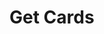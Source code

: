 # Get Cards

<api-endpoint openapi-path="../../Writerside/openapi.yaml" method="GET" endpoint="/api/v1/cards"/>
